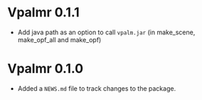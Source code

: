 # Vpalmr 0.1.1

* Add java path as an option to call `vpalm.jar` (in make_scene, make_opf_all and make_opf)

# Vpalmr 0.1.0

* Added a `NEWS.md` file to track changes to the package.
